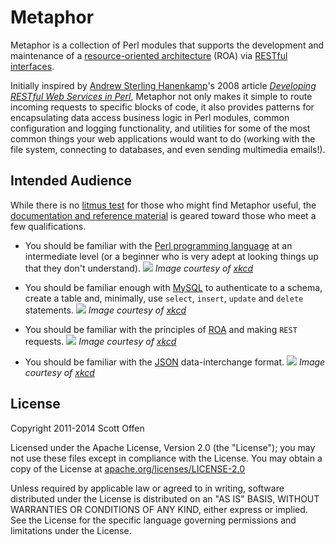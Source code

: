 Metaphor
========

Metaphor is a collection of Perl modules that supports the development and maintenance of a [resource-oriented architecture](http://en.wikipedia.org/wiki/Resource-oriented_architecture) (ROA) via [RESTful interfaces](http://en.wikipedia.org/wiki/Representational_state_transfer).

Initially inspired by [Andrew Sterling Hanenkamp](http://www.onlamp.com/pub/au/3067)'s 2008 article *[Developing RESTful Web Services in Perl](http://www.onlamp.com/pub/a/onlamp/2008/02/19/developing-restful-web-services-in-perl.html)*, Metaphor not only makes it simple to route incoming requests to specific blocks of code, it also provides patterns for encapsulating data access business logic in Perl modules, common configuration and logging functionality, and utilities for some of the most common things your web applications would want to do (working with the file system, connecting to databases, and even sending multimedia emails!).

## Intended Audience ##

While there is no [litmus test](http://en.wikipedia.org/wiki/Litmus_test_%28politics%29) for those who might find Metaphor useful, the [documentation and reference material](https://github.com/scottoffen/Metaphor/wiki) is geared toward those who meet a few qualifications.

- You should be familiar with the [Perl programming language](http://www.perl.org) at an intermediate level (or a beginner who is very adept at looking things up that they don't understand).
![](http://imgs.xkcd.com/comics/11th_grade.png)
*Image courtesy of [xkcd](http://xkcd.com/519/)*

- You should be familiar enough with [MySQL](http://www.mysql.com) to authenticate to a schema, create a table and, minimally, use `select`, `insert`, `update` and `delete` statements.
![](http://imgs.xkcd.com/comics/exploits_of_a_mom.png)
*Image courtesy of [xkcd](http://xkcd.com/327/)*

- You should be familiar with the principles of [ROA](http://en.wikipedia.org/wiki/Resource-oriented_architecture) and making `REST` requests.
![](http://imgs.xkcd.com/comics/the_general_problem.png)
*Image courtesy of [xkcd](http://xkcd.com/974/)*

- You should be familiar with the [JSON](http://www.json.org/) data-interchange format.
![](http://imgs.xkcd.com/comics/standards.png)
*Image courtesy of [xkcd](http://xkcd.com/927/)*

## License ##

Copyright 2011-2014 Scott Offen

Licensed under the Apache License, Version 2.0 (the "License"); you may not use these files except in compliance with the License. You may obtain a copy of the License at [apache.org/licenses/LICENSE-2.0](http://www.apache.org/licenses/LICENSE-2.0)

Unless required by applicable law or agreed to in writing, software distributed under the License is distributed on an "AS IS" BASIS, WITHOUT WARRANTIES OR CONDITIONS OF ANY KIND, either express or implied. See the License for the specific language governing permissions and limitations under the License.
